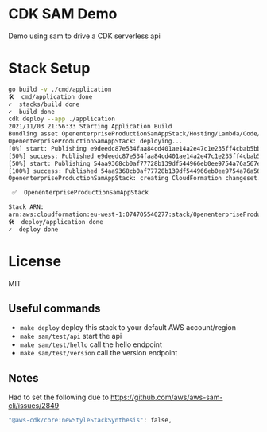 # CDK SAM Demo

Demo using sam to drive a CDK serverless api

# Stack Setup

```bash
go build -v ./cmd/application
🛠️  cmd/application done
✓  stacks/build done
✓  build done
cdk deploy --app ./application
2021/11/03 21:56:33 Starting Application Build
Bundling asset OpenenterpriseProductionSamAppStack/Hosting/Lambda/Code/Stage...
OpenenterpriseProductionSamAppStack: deploying...
[0%] start: Publishing e9deedc87e534faa84cd401ae14a2e47c1e235ff4cbab5bbadd3d810bf38c6ec:current
[50%] success: Published e9deedc87e534faa84cd401ae14a2e47c1e235ff4cbab5bbadd3d810bf38c6ec:current
[50%] start: Publishing 54aa9368cb0af77728b139df544966eb0ee9754a76a567e67d1db78a861cdb72:current
[100%] success: Published 54aa9368cb0af77728b139df544966eb0ee9754a76a567e67d1db78a861cdb72:current
OpenenterpriseProductionSamAppStack: creating CloudFormation changeset...

 ✅  OpenenterpriseProductionSamAppStack

Stack ARN:
arn:aws:cloudformation:eu-west-1:074705540277:stack/OpenenterpriseProductionSamAppStack/18c8c170-3ce5-11ec-8c2b-06e6d7c1014f
🛠️  deploy/application done
✓  deploy done
```

# License

MIT

## Useful commands

 * `make deploy`            deploy this stack to your default AWS account/region
 * `make sam/test/api`      start the api
 * `make sam/test/hello`    call the hello endpoint
 * `make sam/test/version`  call the version endpoint

## Notes

Had to set the following due to https://github.com/aws/aws-sam-cli/issues/2849

```bash
"@aws-cdk/core:newStyleStackSynthesis": false,
```


